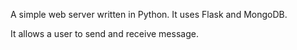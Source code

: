A simple web server written in Python. It uses Flask and MongoDB.

It allows a user to send and receive message.

